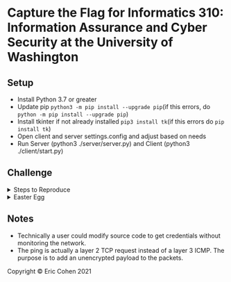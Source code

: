 # Capture the Flag for Informatics 310: Information Assurance and Cyber Security at the University of Washington

## Setup
+ Install Python 3.7 or greater
+ Update pip `python3 -m pip install --upgrade pip`(if this errors, do `python -m pip install --upgrade pip`)
+ Install tkinter if not already installed `pip3 install tk`(if this errors do `pip install tk`)
+ Open client and server settings.config and adjust based on needs
+ Run Server (python3 ./server/server.py) and Client (python3 ./client/start.py)

## Challenge
<details> 
  
  <summary> Steps to Reproduce </summary> 
  
    1. Nmap to find the port
    2. Use the port to access the client
    3. Ping server with response that has hidden credentials
    4. Sniff network to find unencrypted information
    5. Login to account
    6. Download encrypted message
    7. Decrypt the message
    8. Enter flag
  
</details>
  
<details>  
  
  <summary> Easter Egg </summary>
  
    1. Find flag_client file
    2. chmod into source code
    3. Find special flag
    4. Enter into flag
  
</details>

## Notes
* Technically a user could modify source code to get credentials without monitoring the network.
* The ping is actually a layer 2 TCP request instead of a layer 3 ICMP. The purpose is to add an unencrypted payload to the packets.

Copyright © Eric Cohen 2021
